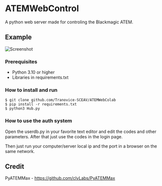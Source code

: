 # ATEMWebControl

A python web server made for controling the Blackmagic ATEM.
## Example
![Screenshot](https://i.imgur.com/h5pucSP.png)

### Prerequisites

* Python 3.10 or higher
* Libraries in requirements.txt

### How to install and run

```
$ git clone github.com/Tranovice-SCEAV/ATEMWebColab
$ pip install -r requirements.txt
$ python3 Hub.py
```
### How to use the auth system
Open the userdb.py in your favorite text editor and edit the codes and other parameters. After that just use the codes in the login page.

Then just run your computer/server local ip and the port in a browser on the same network.

## Credit
PyATEMMax - https://github.com/clvLabs/PyATEMMax